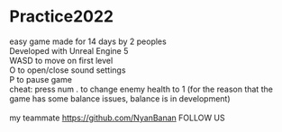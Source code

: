 # Practice2022 <br>
easy game made for 14 days by 2 peoples <br>
Developed with Unreal Engine 5 <br>
WASD to move on first level <br>
O to open/close sound settings <br>
P to pause game <br>
cheat: press num . to change enemy health to 1 (for the reason that the game has some balance issues, balance is in development) <br>
<br> 
my teammate https://github.com/NyanBanan FOLLOW US 
